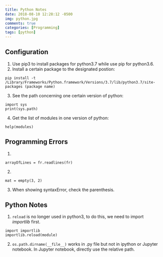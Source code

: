 ```yaml
---
title: Python Notes
date: 2018-08-10 12:28:12 -0500
img: python.jpg
comments: true
categories: [Programming]
tags: [python]
---
```


## Configuration
1. Use pip3 to install packages for python3.7 while use pip for python3.6.
2. Install a certain package to the designated postion:
```
pip install -t /Library/Frameworks/Python.framework/Versions/3.7/lib/python3.7/site-packages (package name)
```
3. See the path concerning one certain version of python:
```{python}
import sys
print(sys.path)
```
4. Get the list of modules in one version of python:
```{python}
help(modules)
```

## Programming Errors
1. 
```{python}
arrayOfLines = fr.readlines(fr)
```
2. 
```{python}
mat = empty(3, 2)
```
3. When showing syntaxError, check the parenthesis.


## Python Notes
1. `reload` is no longer used in python3, to do this, we need to import *importlib* first.
```{python}
import importlib
importlib.reload(module)
```
2. `os.path.dirname(__file__)` works in .py file but not in ipython or Jupyter notebook. In Jupyter notebook, directly use the relative path.
